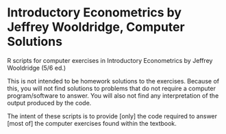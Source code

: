 # Introductory Econometrics by Jeffrey Wooldridge, Computer Solutions
R scripts for computer exercises in Introductory Econometrics by Jeffrey Wooldridge (5/6 ed.)

This is not intended to be homework solutions to the exercises.
Because of this, you will not find solutions to problems that do not require a computer program/software to answer.
You will also not find any interpretation of the output produced by the code.

The intent of these scripts is to provide [only] the code required to answer [most of] the computer exercises found within the textbook.
